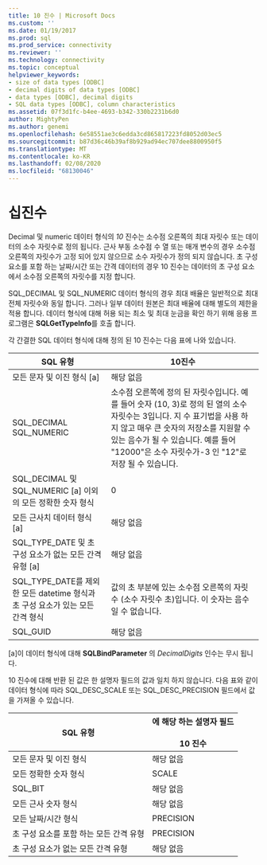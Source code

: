 ```yaml
---
title: 10 진수 | Microsoft Docs
ms.custom: ''
ms.date: 01/19/2017
ms.prod: sql
ms.prod_service: connectivity
ms.reviewer: ''
ms.technology: connectivity
ms.topic: conceptual
helpviewer_keywords:
- size of data types [ODBC]
- decimal digits of data types [ODBC]
- data types [ODBC], decimal digits
- SQL data types [ODBC], column characteristics
ms.assetid: 07f3d1fc-b4ee-4693-b342-330b2231b6d0
author: MightyPen
ms.author: genemi
ms.openlocfilehash: 6e58551ae3c6edda3cd865817223fd8052d03ec5
ms.sourcegitcommit: b87d36c46b39af8b929ad94ec707dee8800950f5
ms.translationtype: MT
ms.contentlocale: ko-KR
ms.lasthandoff: 02/08/2020
ms.locfileid: "68130046"
---
```

# <a name="decimal-digits"></a>십진수
Decimal 및 numeric 데이터 형식의 *10* 진수는 소수점 오른쪽의 최대 자릿수 또는 데이터의 소수 자릿수로 정의 됩니다. 근사 부동 소수점 수 열 또는 매개 변수의 경우 소수점 오른쪽의 자릿수가 고정 되어 있지 않으므로 소수 자릿수가 정의 되지 않습니다. 초 구성 요소를 포함 하는 날짜/시간 또는 간격 데이터의 경우 10 진수는 데이터의 초 구성 요소에서 소수점 오른쪽의 자릿수를 지정 합니다.  
  
 SQL_DECIMAL 및 SQL_NUMERIC 데이터 형식의 경우 최대 배율은 일반적으로 최대 전체 자릿수와 동일 합니다. 그러나 일부 데이터 원본은 최대 배율에 대해 별도의 제한을 적용 합니다. 데이터 형식에 대해 허용 되는 최소 및 최대 눈금을 확인 하기 위해 응용 프로그램은 **SQLGetTypeInfo**를 호출 합니다.  
  
 각 간결한 SQL 데이터 형식에 대해 정의 된 10 진수는 다음 표에 나와 있습니다.  
  
|SQL 유형|10진수|  
|--------------|--------------------|  
|모든 문자 및 이진 형식 [a]|해당 없음|  
|SQL_DECIMAL<br />SQL_NUMERIC|소수점 오른쪽에 정의 된 자릿수입니다. 예를 들어 숫자 (10, 3)로 정의 된 열의 소수 자릿수는 3입니다. 지 수 표기법을 사용 하지 않고 매우 큰 숫자의 저장소를 지원할 수 있는 음수가 될 수 있습니다. 예를 들어 "12000"은 소수 자릿수가-3 인 "12"로 저장 될 수 있습니다.|  
|SQL_DECIMAL 및 SQL_NUMERIC [a] 이외의 모든 정확한 숫자 형식|0|  
|모든 근사치 데이터 형식 [a]|해당 없음|  
|SQL_TYPE_DATE 및 초 구성 요소가 없는 모든 간격 유형 [a]|해당 없음|  
|SQL_TYPE_DATE를 제외한 모든 datetime 형식과 초 구성 요소가 있는 모든 간격 형식|값의 초 부분에 있는 소수점 오른쪽의 자릿수 (소수 자릿수 초)입니다. 이 숫자는 음수일 수 없습니다.|  
|SQL_GUID|해당 없음|  
  
 [a]이 데이터 형식에 대해 **SQLBindParameter** 의 *DecimalDigits* 인수는 무시 됩니다.  
  
 10 진수에 대해 반환 된 값은 한 설명자 필드의 값과 일치 하지 않습니다. 다음 표와 같이 데이터 형식에 따라 SQL_DESC_SCALE 또는 SQL_DESC_PRECISION 필드에서 값을 가져올 수 있습니다.  
  
|SQL 유형|에 해당 하는 설명자 필드<br /><br /> 10 진수|  
|--------------|----------------------------------------------------------|  
|모든 문자 및 이진 형식|해당 없음|  
|모든 정확한 숫자 형식|SCALE|  
|SQL_BIT|해당 없음|  
|모든 근사 숫자 형식|해당 없음|  
|모든 날짜/시간 형식|PRECISION|  
|초 구성 요소를 포함 하는 모든 간격 유형|PRECISION|  
|초 구성 요소가 없는 모든 간격 유형|해당 없음|
